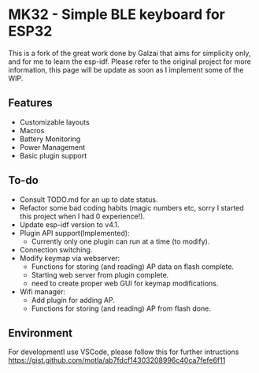 # MK32 - Simple BLE keyboard for ESP32

This is a fork of the great work done by Galzai that aims for simplicity only, and for me to learn the esp-idf.
Please refer to the original project for more information, this page will be update as soon as I implement some of the WIP.

## Features

- Customizable layouts
- Macros
- Battery Monitoring
- Power Management
- Basic plugin support

## To-do

- Consult TODO.md for an up to date status.
- Refactor some bad coding habits (magic numbers etc, sorry I started this project when I had 0 experience!).
- Update esp-idf version to v4.1.
- Plugin API support(Implemented):  
  - Currently only one plugin can run at a time (to modify).
- Connection switching.
- Modify keymap via webserver:  
  - Functions for storing (and reading) AP data on flash complete.  
  - Starting web server from plugin complete.  
  - need to create proper web GUI for keymap modifications.  
- Wifi manager:
  - Add plugin for adding AP.  
  - Functions for storing (and reading) AP from flash done.  

## Environment

For developmentI use VSCode, please follow this for further intructions <https://gist.github.com/motla/ab7fdcf14303208996c40ca7fefe6f11>

